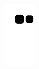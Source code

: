 
![Snake animation](https://github.com/rianzito/rianzito/blob/output/github-contribution-grid-snake.svg)
